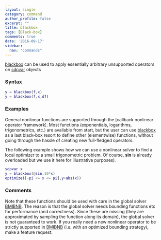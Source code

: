 ```yaml
---
layout: single
category: command
author_profile: false
excerpt: ""
title: blackbox
tags: [Black-box]
comments: true
date: '2016-09-17'
sidebar:
  nav: "commands"
---
```


[blackbox](/command/blackbox) can be used to apply essentially arbitrary unsupported operators on [sdpvar](/command/sdpvar) objects

### Syntax


````matlab
y = blackbox(f,x)
y = blackbox(f,x,df)
````

### Examples

General nonlinear functions are supported through the [callback nonlinear operator framework]. Most functions (exponentials, logarithms, trigonometrics, etc.) are available from start, but the user can use [blackbox](/command/blackbox) as a last black-box resort to define other (elementwise) functions, without going through the hassle of creating new full-fledged operators.

The following example shows how we can use a nonlinear solver to find a local optimizer to a small trigonometric problem. Of course,  **sin** is already overloaded but we use it here for illustrative purposes).

````matlab
sdpvar x
y = blackbox(@sin,10*x)
optimize([-pi <= x <= pi],y+abs(x))
````

### Comments

Note that these functions should be used with care in the global solver [BMIBNB](/solver/bmibnb). The reason is that the global solver needs bounding functions etc for performance (and correctness). Since these are missing (they are approximated by sampling the function along its domain), the global solver is not guaranteed to work.  If you really need a new nonlinear operator to be strictly supported in [BMIBNB](/solver/bmibnb) (i.e. with an optimized bounding strategy), make a feature request.
